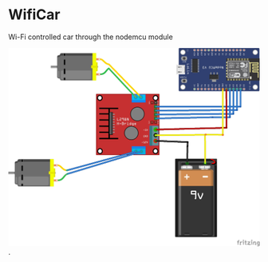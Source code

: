 # WifiCar

Wi-Fi controlled car through the nodemcu module



![alt text for screen readers](nodemcu_bb.jpg "WifiCar schematics ").
